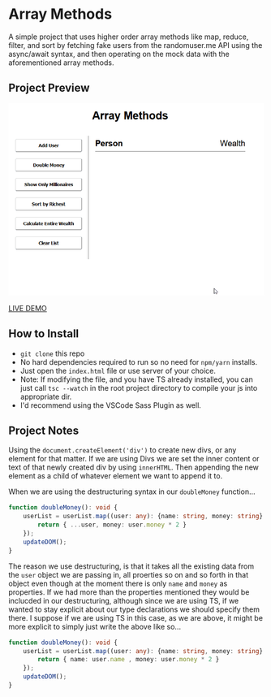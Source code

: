 # Array Methods
A simple project that uses higher order array methods like map, reduce, filter, and sort by fetching fake users from the randomuser.me API using the async/await syntax, and then operating on the mock data with the aforementioned array methods. 

## Project Preview
![](array-methods.gif)

[LIVE DEMO](https://kelenam.github.io/js-array-methods/)

## How to Install
- `git clone` this repo
- No hard dependencies required to run so no need for `npm/yarn` installs. 
- Just open the `index.html` file or use server of your choice.
- Note: If modifying the file, and you have TS already installed, you can just call `tsc --watch` in the root project directory to compile your js into appropriate dir.
- I'd recommend using the VSCode Sass Plugin as well.  

## Project Notes
Using the `document.createElement('div')` to create new divs, or any element for that matter. If we are using Divs we are set the inner content or text of that newly created div by using `innerHTML`. Then appending the new element as a child of whatever element we want to append it to.

When we are using the destructuring syntax in our `doubleMoney` function...
```ts
function doubleMoney(): void {
    userList = userList.map((user: any): {name: string, money: string} => {
        return { ...user, money: user.money * 2 }
    });
    updateDOM();
}
```
The reason we use destructuring, is that it takes all the existing data from the `user` object we are passing in, all proerties so on and so forth in that object even though at the moment there is only `name` and `money` as properties. If we had more than the properties mentioned they would be inclucded in our destructuring, although since we are using TS, if we wanted to stay explicit about our type declarations we should specify them there. I suppose if we are using TS in this case, as we are above, it might be more explicit to simply just write the above like so...
```ts
function doubleMoney(): void {
    userList = userList.map((user: any): {name: string, money: string} => {
        return { name: user.name , money: user.money * 2 }
    });
    updateDOM();
}
```